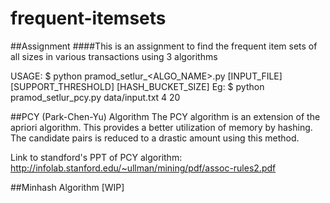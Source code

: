 # frequent-itemsets

##Assignment
####This is an assignment to find the frequent item sets of all sizes in various transactions using 3 algorithms

USAGE: $ python pramod_setlur_<ALGO_NAME>.py [INPUT_FILE] [SUPPORT_THRESHOLD] [HASH_BUCKET_SIZE]
Eg: $ python pramod_setlur_pcy.py data/input.txt 4 20

##PCY (Park-Chen-Yu) Algorithm
The PCY algorithm is an extension of the apriori algorithm. This provides a better utilization of memory by hashing. The candidate pairs is reduced to a drastic amount using this method.

Link to standford's PPT of PCY algorithm: http://infolab.stanford.edu/~ullman/mining/pdf/assoc-rules2.pdf

##Minhash Algorithm
[WIP]
